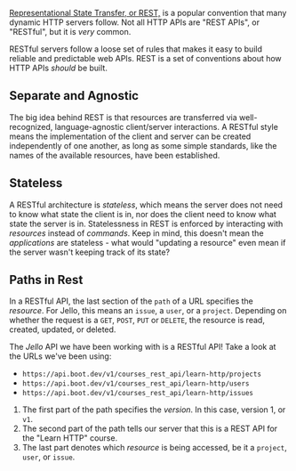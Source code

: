 [Representational State Transfer, or REST,](https://developer.mozilla.org/en-US/docs/Glossary/REST) is a popular convention that many dynamic HTTP servers follow. Not all HTTP APIs are "REST APIs", or "RESTful", but it is _very_ common.

RESTful servers follow a loose set of rules that makes it easy to build reliable and predictable web APIs. REST is a set of conventions about how HTTP APIs _should_ be built.

## Separate and Agnostic

The big idea behind REST is that resources are transferred via well-recognized, language-agnostic client/server interactions. A RESTful style means the implementation of the client and server can be created independently of one another, as long as some simple standards, like the names of the available resources, have been established.

## Stateless

A RESTful architecture is _stateless_, which means the server does not need to know what state the client is in, nor does the client need to know what state the server is in. Statelessness in REST is enforced by interacting with _resources_ instead of _commands_. Keep in mind, this doesn't mean the _applications_ are stateless - what would "updating a resource" even mean if the server wasn't keeping track of its state?

## Paths in Rest

In a RESTful API, the last section of the `path` of a URL specifies the _resource_. For Jello, this means an `issue`, a `user`, or a `project`. Depending on whether the request is a `GET`, `POST`, `PUT` or `DELETE`, the resource is read, created, updated, or deleted.

The _Jello_ API we have been working with is a RESTful API! Take a look at the URLs we've been using:

- `https://api.boot.dev/v1/courses_rest_api/learn-http/projects`
- `https://api.boot.dev/v1/courses_rest_api/learn-http/users`
- `https://api.boot.dev/v1/courses_rest_api/learn-http/issues`

1. The first part of the path specifies the _version_. In this case, version 1, or `v1`.
2. The second part of the path tells our server that this is a REST API for the "Learn HTTP" course.
3. The last part denotes which _resource_ is being accessed, be it a `project`, `user`, or `issue`.